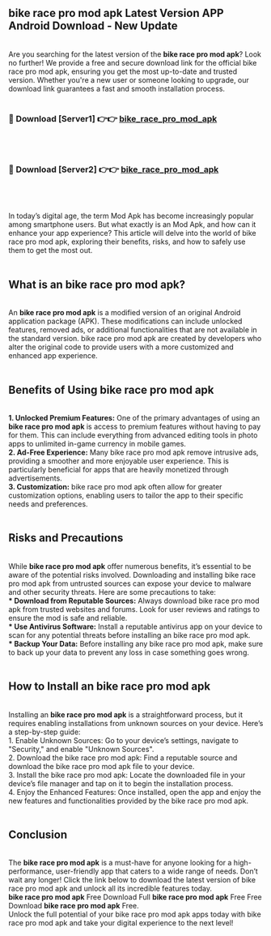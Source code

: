 ## bike race pro mod apk Latest Version APP Android Download - New Update
<br>
Are you searching for the latest version of the <strong>bike race pro mod apk</strong>? Look no further! We provide a free and secure download link for the official bike race pro mod apk, ensuring you get the most up-to-date and trusted version. Whether you're a new user or someone looking to upgrade, our download link guarantees a fast and smooth installation process.
<br>
<br>
<h3>🔴 Download [Server1] 👉👉 <a href="https://modyolo.store/bike+race+pro+mod+apk">bike_race_pro_mod_apk</a></h3><br>
<br>
<h3>🔴 Download [Server2] 👉👉 <a href="https://modyolo.store/bike+race+pro+mod+apk">bike_race_pro_mod_apk</a></h3><br>
<br>
<br>
In today’s digital age, the term Mod Apk has become increasingly popular among smartphone users. But what exactly is an Mod Apk, and how can it enhance your app experience? This article will delve into the world of bike race pro mod apk, exploring their benefits, risks, and how to safely use them to get the most out.
<br>
<br>
<h2>What is an bike race pro mod apk?</h2>
<br>
An <strong>bike race pro mod apk</strong> is a modified version of an original Android application package (APK). These modifications can include unlocked features, removed ads, or additional functionalities that are not available in the standard version. bike race pro mod apk are created by developers who alter the original code to provide users with a more customized and enhanced app experience.
<br>
<br>
<h2>Benefits of Using bike race pro mod apk</h2>
<br>
<strong> 1. Unlocked Premium Features:</strong> One of the primary advantages of using an <strong>bike race pro mod apk</strong> is access to premium features without having to pay for them. This can include everything from advanced editing tools in photo apps to unlimited in-game currency in mobile games.
<br>
<strong> 2. Ad-Free Experience:</strong> Many bike race pro mod apk remove intrusive ads, providing a smoother and more enjoyable user experience. This is particularly beneficial for apps that are heavily monetized through advertisements.
<br>
<strong> 3. Customization:</strong> bike race pro mod apk often allow for greater customization options, enabling users to tailor the app to their specific needs and preferences.
<br>
<br>
<h2>Risks and Precautions</h2>
<br>
While <strong>bike race pro mod apk</strong> offer numerous benefits, it’s essential to be aware of the potential risks involved. Downloading and installing bike race pro mod apk from untrusted sources can expose your device to malware and other security threats. Here are some precautions to take:
<br>
<strong> * Download from Reputable Sources:</strong> Always download bike race pro mod apk from trusted websites and forums. Look for user reviews and ratings to ensure the mod is safe and reliable.
<br>
<strong> * Use Antivirus Software:</strong> Install a reputable antivirus app on your device to scan for any potential threats before installing an bike race pro mod apk.
<br>
<strong> * Backup Your Data:</strong> Before installing any bike race pro mod apk, make sure to back up your data to prevent any loss in case something goes wrong.
<br>
<br>
<h2>How to Install an bike race pro mod apk</h2>
<br>
Installing an <strong>bike race pro mod apk</strong> is a straightforward process, but it requires enabling installations from unknown sources on your device. Here’s a step-by-step guide:
<br>
 1. Enable Unknown Sources: Go to your device’s settings, navigate to "Security," and enable "Unknown Sources".
<br>
 2. Download the bike race pro mod apk: Find a reputable source and download the bike race pro mod apk file to your device.
<br>
 3. Install the bike race pro mod apk: Locate the downloaded file in your device’s file manager and tap on it to begin the installation process.
<br>
 4. Enjoy the Enhanced Features: Once installed, open the app and enjoy the new features and functionalities provided by the bike race pro mod apk.
<br>
<br>
<h2><strong>Conclusion</strong></h2>
<br>
The <strong>bike race pro mod apk</strong> is a must-have for anyone looking for a high-performance, user-friendly app that caters to a wide range of needs. Don’t wait any longer! Click the link below to download the latest version of bike race pro mod apk and unlock all its incredible features today.
<br>
<strong>bike race pro mod apk</strong> Free Download Full <strong>bike race pro mod apk</strong> Free Free Download <strong>bike race pro mod apk</strong> Free.
<br>
Unlock the full potential of your bike race pro mod apk apps today with bike race pro mod apk and take your digital experience to the next level!